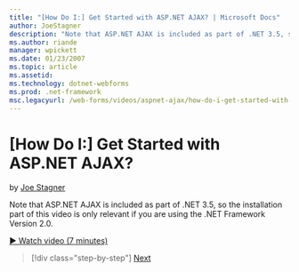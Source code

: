 ```yaml
---
title: "[How Do I:] Get Started with ASP.NET AJAX? | Microsoft Docs"
author: JoeStagner
description: "Note that ASP.NET AJAX is included as part of .NET 3.5, so the installation part of this video is only relevant if you are using the .NET Framework Version 2..."
ms.author: riande
manager: wpickett
ms.date: 01/23/2007
ms.topic: article
ms.assetid: 
ms.technology: dotnet-webforms
ms.prod: .net-framework
msc.legacyurl: /web-forms/videos/aspnet-ajax/how-do-i-get-started-with-aspnet-ajax
---
```

[How Do I:] Get Started with ASP.NET AJAX?
====================
by [Joe Stagner](https://github.com/JoeStagner)

Note that ASP.NET AJAX is included as part of .NET 3.5, so the installation part of this video is only relevant if you are using the .NET Framework Version 2.0.

[&#9654; Watch video (7 minutes)](https://channel9.msdn.com/Blogs/ASP-NET-Site-Videos/how-do-i-get-started-with-aspnet-ajax)

>[!div class="step-by-step"]
[Next](how-do-i-implement-dynamic-partial-page-updates-with-aspnet-ajax.md)